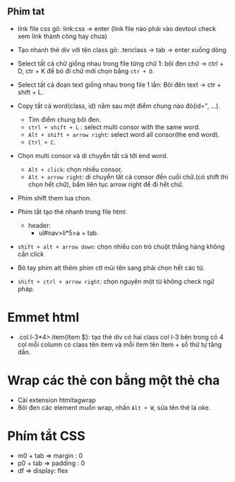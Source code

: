 ## Phim tat
+ link file css gõ: link:css -> enter (link file nào phải vào devtool check xem link thành công hay chưa)

+ Tạo nhanh thẻ div với tên class gõ: .tenclass -> tab -> enter xuống dòng

+ Select tất cả chữ giống nhau trong file từng chữ 1: bôi đen chữ -> ctrl + D, ctr + K để bỏ đi chữ mới chọn bằng `ctr + D`.

+ Select tất cả đoạn text giống nhau trong file 1 lần: Bôi đên text -> ctr + shift + L.

+ Copy tất cả word(class, id) nằm sau một điểm chung nào đó(id=", ...).
    + Tìm điểm chung bôi đen. 
    + `ctrl + shift + L` : select multi consor with the same word.
    + `Alt + shift + arrow right`: select word all consor(the end word).
    + `Ctrl + C`.

+ Chọn multi consor và di chuyển tất cả tới end word.
    + `Alt + click`: chọn nhiều consor.
    + `Alt + arrow right`: di chuyển tất cả consor đến cuối chữ.(có shift thì chọn hết chữ), bấm liên tục arrow right để đi hết chữ.

+ Phim shift them lua chon.

+ Phím tắt tạo thẻ nhanh trong file html.
    + header:
        + ul#nav>li*5>a + tab.
+ `shift + alt + arrow down`: chọn nhiều con trỏ chuột thẳng hàng không cần click
+ Bỏ tay phím alt thêm phím ctl mũi tên sang phải chọn hết các từ.
+ `shift + ctrl + arrow right`: chọn nguyên một từ không check ngữ pháp. 

# Emmet html
+ .col.l-3*4>.item{Item $}: tạo thẻ div có hai class col l-3 bên trong có 4 col mỗi column có class tên item và mỗi item tên Item + số thứ tự tăng dần.

# Wrap các thẻ con bằng một thẻ cha
+ Cài extension htmltagwrap
+ Bôi đen các element muốn wrap, nhấn `Alt + W`, sửa tên thẻ là oke.

# Phím tắt CSS
+ m0 + tab => margin : 0
+ p0 + tab => padding : 0
+ df => display: flex